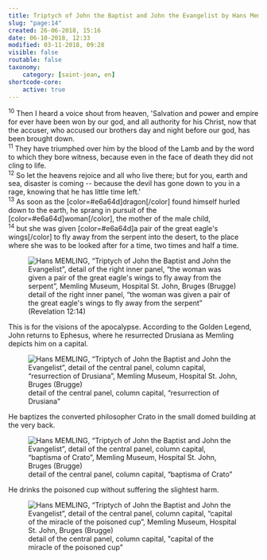 ```yaml
---
title: Triptych of John the Baptist and John the Evangelist by Hans Memling
slug: "page:14"
created: 26-06-2018, 15:16
date: 06-10-2018, 12:33
modified: 03-11-2018, 09:28
visible: false
routable: false
taxonomy:
    category: [saint-jean, en]
shortcode-core:
    active: true
---
```

<sup>10</sup> 
Then I heard a voice shout from heaven, 'Salvation and power and empire for ever have been won by our god, and all authority for his Christ, 
now that the accuser, who accused our brothers day and night before our god, has been brought down.    
<sup>11</sup> 
They have triumphed over him by the blood of the Lamb and by the word to which they bore witness, because even in the face of death they did not cling to life.  
<sup>12</sup> 
So let the heavens rejoice and all who live there; 
but for you, earth and sea, disaster is coming -- because the devil has gone down to you in a rage, knowing that he has little time left.'  
<sup>13</sup> 
As soon as the [color=#e6a64d]dragon[/color] found himself hurled down to the earth, he sprang in pursuit of the [color=#e6a64d]woman[/color], the mother of the male child,    
<sup>14</sup> 
but she was given [color=#e6a64d]a pair of the great eagle's wings[/color] to fly away from the serpent into the desert, to the place where she was to be looked after for a time, two times and half a time.

<figure><picture>
<source
sizes="(max-width: 767px) 98vw, (min-width: 959px) 50vw, 86vw"
srcset="
/user/sites/docs/pages/01.home/06.bruges/01.hopital-saint-jean/01.saint-jean/14.saint-jean_14/poursuite-280.webp 280w,
/user/sites/docs/pages/01.home/06.bruges/01.hopital-saint-jean/01.saint-jean/14.saint-jean_14/poursuite-380.webp 380w,
/user/sites/docs/pages/01.home/06.bruges/01.hopital-saint-jean/01.saint-jean/14.saint-jean_14/poursuite-480.webp 480w,
/user/sites/docs/pages/01.home/06.bruges/01.hopital-saint-jean/01.saint-jean/14.saint-jean_14/poursuite-640.webp 640w,
/user/sites/docs/pages/01.home/06.bruges/01.hopital-saint-jean/01.saint-jean/14.saint-jean_14/poursuite-840.webp 840w,
/user/sites/docs/pages/01.home/06.bruges/01.hopital-saint-jean/01.saint-jean/14.saint-jean_14/poursuite-1280.webp 1280w,
/user/sites/docs/pages/01.home/06.bruges/01.hopital-saint-jean/01.saint-jean/14.saint-jean_14/poursuite-1600.webp 1600w,
/user/sites/docs/pages/01.home/06.bruges/01.hopital-saint-jean/01.saint-jean/14.saint-jean_14/poursuite-1920.webp 1920w"
type="image/webp" />
<img
src="/user/sites/docs/pages/01.home/06.bruges/01.hopital-saint-jean/01.saint-jean/14.saint-jean_14/poursuite-640.jpg" title="Hans MEMLING, “Triptych of John the Baptist and John the Evangelist”, detail of the right inner panel, “the woman was given a pair of the great eagle's wings to fly away from the serpent”, Memling Museum, Hospital St. John, Bruges (Brugge)" alt="Hans MEMLING, “Triptych of John the Baptist and John the Evangelist”, detail of the right inner panel, “the woman was given a pair of the great eagle's wings to fly away from the serpent”, Memling Museum, Hospital St. John, Bruges (Brugge)" class="class-diane-img"
sizes="(max-width: 767px) 98vw, (min-width: 959px) 50vw, 86vw"
srcset="
/user/sites/docs/pages/01.home/06.bruges/01.hopital-saint-jean/01.saint-jean/14.saint-jean_14/poursuite-280.jpg 280w,
/user/sites/docs/pages/01.home/06.bruges/01.hopital-saint-jean/01.saint-jean/14.saint-jean_14/poursuite-380.jpg 380w,
/user/sites/docs/pages/01.home/06.bruges/01.hopital-saint-jean/01.saint-jean/14.saint-jean_14/poursuite-480.jpg 480w,
/user/sites/docs/pages/01.home/06.bruges/01.hopital-saint-jean/01.saint-jean/14.saint-jean_14/poursuite-640.jpg 640w,
/user/sites/docs/pages/01.home/06.bruges/01.hopital-saint-jean/01.saint-jean/14.saint-jean_14/poursuite-840.jpg 840w,
/user/sites/docs/pages/01.home/06.bruges/01.hopital-saint-jean/01.saint-jean/14.saint-jean_14/poursuite-1280.jpg 1280w,
/user/sites/docs/pages/01.home/06.bruges/01.hopital-saint-jean/01.saint-jean/14.saint-jean_14/poursuite-1600.jpg 1600w,
/user/sites/docs/pages/01.home/06.bruges/01.hopital-saint-jean/01.saint-jean/14.saint-jean_14/poursuite-1920.jpg 1920w">
</picture><figcaption>detail of the right inner panel, “the woman was given a pair of the great eagle's wings to fly away from the serpent” (Revelation 12:14)</figcaption></figure>

This is for the visions of the apocalypse. According to the Golden Legend, John returns to Ephesus, where he resurrected Drusiana as Memling depicts him on a capital.

<figure><picture>
<source
sizes="(max-width: 767px) 98vw, (min-width: 959px) 50vw, 86vw"
srcset="
/user/sites/docs/pages/01.home/06.bruges/01.hopital-saint-jean/01.saint-jean/14.saint-jean_14/chapiteau-3-280.webp 280w,
/user/sites/docs/pages/01.home/06.bruges/01.hopital-saint-jean/01.saint-jean/14.saint-jean_14/chapiteau-3-380.webp 380w,
/user/sites/docs/pages/01.home/06.bruges/01.hopital-saint-jean/01.saint-jean/14.saint-jean_14/chapiteau-3-480.webp 480w,
/user/sites/docs/pages/01.home/06.bruges/01.hopital-saint-jean/01.saint-jean/14.saint-jean_14/chapiteau-3-640.webp 640w,
/user/sites/docs/pages/01.home/06.bruges/01.hopital-saint-jean/01.saint-jean/14.saint-jean_14/chapiteau-3-840.webp 840w,
/user/sites/docs/pages/01.home/06.bruges/01.hopital-saint-jean/01.saint-jean/14.saint-jean_14/chapiteau-3-1280.webp 1280w,
/user/sites/docs/pages/01.home/06.bruges/01.hopital-saint-jean/01.saint-jean/14.saint-jean_14/chapiteau-3-1600.webp 1600w,
/user/sites/docs/pages/01.home/06.bruges/01.hopital-saint-jean/01.saint-jean/14.saint-jean_14/chapiteau-3-1920.webp 1920w"
type="image/webp" />
<img
src="/user/sites/docs/pages/01.home/06.bruges/01.hopital-saint-jean/01.saint-jean/14.saint-jean_14/chapiteau-3-640.jpg" title="Hans MEMLING, “Triptych of John the Baptist and John the Evangelist”, detail of the central panel, column capital, “resurrection of Drusiana”, Memling Museum, Hospital St. John, Bruges (Brugge)" alt="Hans MEMLING, “Triptych of John the Baptist and John the Evangelist”, detail of the central panel, column capital, “resurrection of Drusiana”, Memling Museum, Hospital St. John, Bruges (Brugge)" class="class-70-img"
sizes="(max-width: 767px) 98vw, (min-width: 959px) 50vw, 86vw"
srcset="
/user/sites/docs/pages/01.home/06.bruges/01.hopital-saint-jean/01.saint-jean/14.saint-jean_14/chapiteau-3-280.jpg 280w,
/user/sites/docs/pages/01.home/06.bruges/01.hopital-saint-jean/01.saint-jean/14.saint-jean_14/chapiteau-3-380.jpg 380w,
/user/sites/docs/pages/01.home/06.bruges/01.hopital-saint-jean/01.saint-jean/14.saint-jean_14/chapiteau-3-480.jpg 480w,
/user/sites/docs/pages/01.home/06.bruges/01.hopital-saint-jean/01.saint-jean/14.saint-jean_14/chapiteau-3-640.jpg 640w,
/user/sites/docs/pages/01.home/06.bruges/01.hopital-saint-jean/01.saint-jean/14.saint-jean_14/chapiteau-3-840.jpg 840w,
/user/sites/docs/pages/01.home/06.bruges/01.hopital-saint-jean/01.saint-jean/14.saint-jean_14/chapiteau-3-1280.jpg 1280w,
/user/sites/docs/pages/01.home/06.bruges/01.hopital-saint-jean/01.saint-jean/14.saint-jean_14/chapiteau-3-1600.jpg 1600w,
/user/sites/docs/pages/01.home/06.bruges/01.hopital-saint-jean/01.saint-jean/14.saint-jean_14/chapiteau-3-1920.jpg 1920w">
</picture><figcaption>detail of the central panel, column capital, “resurrection of Drusiana”</figcaption></figure>

He baptizes the converted philosopher Crato in the small domed building at the very back.

<figure><picture>
<source
sizes="(max-width: 767px) 98vw, (min-width: 959px) 50vw, 86vw"
srcset="
/user/sites/docs/pages/01.home/06.bruges/01.hopital-saint-jean/01.saint-jean/14.saint-jean_14/craton-280.webp 280w,
/user/sites/docs/pages/01.home/06.bruges/01.hopital-saint-jean/01.saint-jean/14.saint-jean_14/craton-380.webp 380w,
/user/sites/docs/pages/01.home/06.bruges/01.hopital-saint-jean/01.saint-jean/14.saint-jean_14/craton-480.webp 480w,
/user/sites/docs/pages/01.home/06.bruges/01.hopital-saint-jean/01.saint-jean/14.saint-jean_14/craton-640.webp 640w,
/user/sites/docs/pages/01.home/06.bruges/01.hopital-saint-jean/01.saint-jean/14.saint-jean_14/craton-840.webp 840w,
/user/sites/docs/pages/01.home/06.bruges/01.hopital-saint-jean/01.saint-jean/14.saint-jean_14/craton-1280.webp 1280w,
/user/sites/docs/pages/01.home/06.bruges/01.hopital-saint-jean/01.saint-jean/14.saint-jean_14/craton-1600.webp 1600w,
/user/sites/docs/pages/01.home/06.bruges/01.hopital-saint-jean/01.saint-jean/14.saint-jean_14/craton-1920.webp 1920w"
type="image/webp" />
<img
src="/user/sites/docs/pages/01.home/06.bruges/01.hopital-saint-jean/01.saint-jean/14.saint-jean_14/craton-640.jpg" title="Hans MEMLING, “Triptych of John the Baptist and John the Evangelist”, detail of the central panel, column capital, “baptisma of Crato”, Memling Museum, Hospital St. John, Bruges (Brugge)" alt="Hans MEMLING, “Triptych of John the Baptist and John the Evangelist”, detail of the central panel, column capital, “baptisma of Crato”, Memling Museum, Hospital St. John, Bruges (Brugge)" class="class-40-img"
sizes="(max-width: 767px) 98vw, (min-width: 959px) 50vw, 86vw"
srcset="
/user/sites/docs/pages/01.home/06.bruges/01.hopital-saint-jean/01.saint-jean/14.saint-jean_14/craton-280.jpg 280w,
/user/sites/docs/pages/01.home/06.bruges/01.hopital-saint-jean/01.saint-jean/14.saint-jean_14/craton-380.jpg 380w,
/user/sites/docs/pages/01.home/06.bruges/01.hopital-saint-jean/01.saint-jean/14.saint-jean_14/craton-480.jpg 480w,
/user/sites/docs/pages/01.home/06.bruges/01.hopital-saint-jean/01.saint-jean/14.saint-jean_14/craton-640.jpg 640w,
/user/sites/docs/pages/01.home/06.bruges/01.hopital-saint-jean/01.saint-jean/14.saint-jean_14/craton-840.jpg 840w,
/user/sites/docs/pages/01.home/06.bruges/01.hopital-saint-jean/01.saint-jean/14.saint-jean_14/craton-1280.jpg 1280w,
/user/sites/docs/pages/01.home/06.bruges/01.hopital-saint-jean/01.saint-jean/14.saint-jean_14/craton-1600.jpg 1600w,
/user/sites/docs/pages/01.home/06.bruges/01.hopital-saint-jean/01.saint-jean/14.saint-jean_14/craton-1920.jpg 1920w">
</picture><figcaption>detail of the central panel, column capital, “baptisma of Crato”</figcaption></figure>

He drinks the poisoned cup without suffering the slightest harm.

<figure><picture>
<source
sizes="(max-width: 767px) 98vw, (min-width: 959px) 50vw, 86vw"
srcset="
/user/sites/docs/pages/01.home/06.bruges/01.hopital-saint-jean/01.saint-jean/14.saint-jean_14/chapiteau-4-280.webp 280w,
/user/sites/docs/pages/01.home/06.bruges/01.hopital-saint-jean/01.saint-jean/14.saint-jean_14/chapiteau-4-380.webp 380w,
/user/sites/docs/pages/01.home/06.bruges/01.hopital-saint-jean/01.saint-jean/14.saint-jean_14/chapiteau-4-480.webp 480w,
/user/sites/docs/pages/01.home/06.bruges/01.hopital-saint-jean/01.saint-jean/14.saint-jean_14/chapiteau-4-640.webp 640w,
/user/sites/docs/pages/01.home/06.bruges/01.hopital-saint-jean/01.saint-jean/14.saint-jean_14/chapiteau-4-840.webp 840w,
/user/sites/docs/pages/01.home/06.bruges/01.hopital-saint-jean/01.saint-jean/14.saint-jean_14/chapiteau-4-1280.webp 1280w,
/user/sites/docs/pages/01.home/06.bruges/01.hopital-saint-jean/01.saint-jean/14.saint-jean_14/chapiteau-4-1600.webp 1600w,
/user/sites/docs/pages/01.home/06.bruges/01.hopital-saint-jean/01.saint-jean/14.saint-jean_14/chapiteau-4-1920.webp 1920w"
type="image/webp" />
<img
src="/user/sites/docs/pages/01.home/06.bruges/01.hopital-saint-jean/01.saint-jean/14.saint-jean_14/chapiteau-4-640.jpg" title="Hans MEMLING, “Triptych of John the Baptist and John the Evangelist”, detail of the central panel, column capital, “capital of the miracle of the poisoned cup”, Memling Museum, Hospital St. John, Bruges (Brugge)" alt="Hans MEMLING, “Triptych of John the Baptist and John the Evangelist”, detail of the central panel, column capital, “capital of the miracle of the poisoned cup”, Memling Museum, Hospital St. John, Bruges (Brugge)" class="class-70-img"
sizes="(max-width: 767px) 98vw, (min-width: 959px) 50vw, 86vw"
srcset="
/user/sites/docs/pages/01.home/06.bruges/01.hopital-saint-jean/01.saint-jean/14.saint-jean_14/chapiteau-4-280.jpg 280w,
/user/sites/docs/pages/01.home/06.bruges/01.hopital-saint-jean/01.saint-jean/14.saint-jean_14/chapiteau-4-380.jpg 380w,
/user/sites/docs/pages/01.home/06.bruges/01.hopital-saint-jean/01.saint-jean/14.saint-jean_14/chapiteau-4-480.jpg 480w,
/user/sites/docs/pages/01.home/06.bruges/01.hopital-saint-jean/01.saint-jean/14.saint-jean_14/chapiteau-4-640.jpg 640w,
/user/sites/docs/pages/01.home/06.bruges/01.hopital-saint-jean/01.saint-jean/14.saint-jean_14/chapiteau-4-840.jpg 840w,
/user/sites/docs/pages/01.home/06.bruges/01.hopital-saint-jean/01.saint-jean/14.saint-jean_14/chapiteau-4-1280.jpg 1280w,
/user/sites/docs/pages/01.home/06.bruges/01.hopital-saint-jean/01.saint-jean/14.saint-jean_14/chapiteau-4-1600.jpg 1600w,
/user/sites/docs/pages/01.home/06.bruges/01.hopital-saint-jean/01.saint-jean/14.saint-jean_14/chapiteau-4-1920.jpg 1920w">
</picture><figcaption>detail of the central panel, column capital, "capital of the miracle of the poisoned cup"</figcaption></figure>